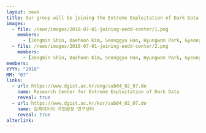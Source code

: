 ```yaml
---
layout: news
title: Our group will be joining the Extreme Exploitation of Dark Data Research Center (Engineering Research Center (ERC) funded by NRF).
images:
  - file: /news/images/2018-07-01-joining-eedd-center/1.png
    members: 
      - [Jongmin Shin, Daehoon Kim, Seonggyu Han, Hyungwon Park, Gyeongseo Park, Ki-Dong Kang, Seulki Kim, Sangwoong Kim]
  - file: /news/images/2018-07-01-joining-eedd-center/2.png
    members: 
      - [Jongmin Shin, Daehoon Kim, Seonggyu Han, Hyungwon Park, Gyeongseo Park, Seulki Kim, Ki-Dong Kang, Sangwoong Kim]
members:
YYYY: "2018"
MM: "07"
links:
  - url: https://www.dgist.ac.kr/eng/sub04_02_07.do
    name: Research Center for Extreme Exploitation of Dark Data
    reveal: true
  - url: https://www.dgist.ac.kr/kor/sub04_02_07.do
    name: 암흑데이터 극한활용 연구센터
    reveal: true
alterlink: 
---
```

